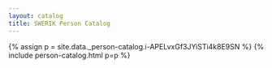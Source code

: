 ```yaml
---
layout: catalog
title: SWERIK Person Catalog
---
```

{% assign p = site.data._person-catalog.i-APELvxGf3JYiSTi4k8E9SN %}
{% include person-catalog.html p=p %}

